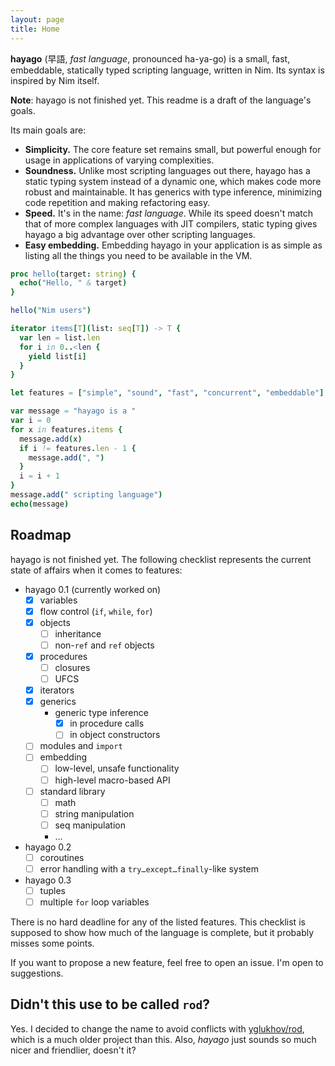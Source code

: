 ```yaml
---
layout: page
title: Home
---
```


**hayago** (早語, _fast language_, pronounced ha-ya-go) is a small, fast,
embeddable, statically typed scripting language, written in Nim. Its syntax is
inspired by Nim itself.

**Note**: hayago is not finished yet. This readme is a draft of the language's
goals.

Its main goals are:

- **Simplicity.** The core feature set remains small, but powerful enough for
  usage in applications of varying complexities.
- **Soundness.** Unlike most scripting languages out there, hayago has a static
  typing system instead of a dynamic one, which makes code more robust and
  maintainable. It has generics with type inference, minimizing code repetition
  and making refactoring easy.
- **Speed.** It's in the name: _fast language_. While its speed doesn't match
  that of more complex languages with JIT compilers, static typing gives hayago
  a big advantage over other scripting languages.
- **Easy embedding.** Embedding hayago in your application is as simple as
  listing all the things you need to be available in the VM.

```nim
proc hello(target: string) {
  echo("Hello, " & target)
}

hello("Nim users")

iterator items[T](list: seq[T]) -> T {
  var len = list.len
  for i in 0..<len {
    yield list[i]
  }
}

let features = ["simple", "sound", "fast", "concurrent", "embeddable"]

var message = "hayago is a "
var i = 0
for x in features.items {
  message.add(x)
  if i != features.len - 1 {
    message.add(", ")
  }
  i = i + 1
}
message.add(" scripting language")
echo(message)
```

## Roadmap

hayago is not finished yet. The following checklist represents the current state
of affairs when it comes to features:

- hayago 0.1 (currently worked on)
  - [x] variables
  - [x] flow control (`if`, `while`, `for`)
  - [x] objects
    - [ ] inheritance
    - [ ] non-`ref` and `ref` objects
  - [x] procedures
    - [ ] closures
    - [ ] UFCS
  - [x] iterators
  - [x] generics
    - generic type inference
      - [x] in procedure calls
      - [ ] in object constructors
  - [ ] modules and `import`
  - [ ] embedding
    - [ ] low-level, unsafe functionality
    - [ ] high-level macro-based API
  - [ ] standard library
    - [ ] math
    - [ ] string manipulation
    - [ ] seq manipulation
    - …
- hayago 0.2
  - [ ] coroutines
  - [ ] error handling with a `try…except…finally`-like system
- hayago 0.3
  - [ ] tuples
  - [ ] multiple `for` loop variables

There is no hard deadline for any of the listed features. This checklist is
supposed to show how much of the language is complete, but it probably misses
some points.

If you want to propose a new feature, feel free to open an issue. I'm open to
suggestions.

## Didn't this use to be called `rod`?

Yes. I decided to change the name to avoid conflicts with
[yglukhov/rod](https://github.com/yglukhov/rod), which is a much older project
than this. Also, _hayago_ just sounds so much nicer and friendlier, doesn't it?
